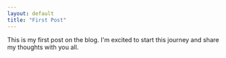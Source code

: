 ```yaml
---
layout: default
title: "First Post"
---
```


This is my first post on the blog. I'm excited to start this journey and share my thoughts with you all.
